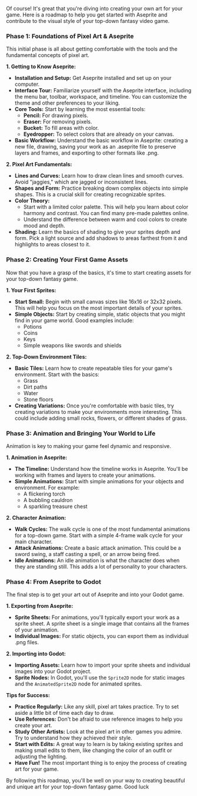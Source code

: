 Of course! It's great that you're diving into creating your own art for your game. Here is a roadmap to help you get started with Aseprite and contribute to the visual style of your top-down fantasy video game. 

 ### **Phase 1: Foundations of Pixel Art & Aseprite** 

 This initial phase is all about getting comfortable with the tools and the fundamental concepts of pixel art. 

 **1. Getting to Know Aseprite:** 

 *   **Installation and Setup:** Get Aseprite installed and set up on your computer. 
 *   **Interface Tour:** Familiarize yourself with the Aseprite interface, including the menu bar, toolbar, workspace, and timeline. You can customize the theme and other preferences to your liking. 
 *   **Core Tools:** Start by learning the most essential tools: 
     *   **Pencil:** For drawing pixels. 
     *   **Eraser:** For removing pixels. 
     *   **Bucket:** To fill areas with color. 
     *   **Eyedropper:** To select colors that are already on your canvas. 
 *   **Basic Workflow:** Understand the basic workflow in Aseprite: creating a new file, drawing, saving your work as an .aseprite file to preserve layers and frames, and exporting to other formats like .png. 

 **2. Pixel Art Fundamentals:** 

 *   **Lines and Curves:** Learn how to draw clean lines and smooth curves. Avoid "jaggies," which are jagged or inconsistent lines. 
 *   **Shapes and Form:** Practice breaking down complex objects into simple shapes. This is a crucial skill for creating recognizable sprites. 
 *   **Color Theory:** 
     *   Start with a limited color palette. This will help you learn about color harmony and contrast. You can find many pre-made palettes online. 
     *   Understand the difference between warm and cool colors to create mood and depth. 
 *   **Shading:** Learn the basics of shading to give your sprites depth and form. Pick a light source and add shadows to areas farthest from it and highlights to areas closest to it. 

 ### **Phase 2: Creating Your First Game Assets** 

 Now that you have a grasp of the basics, it's time to start creating assets for your top-down fantasy game. 

 **1. Your First Sprites:** 

 *   **Start Small:** Begin with small canvas sizes like 16x16 or 32x32 pixels. This will help you focus on the most important details of your sprites. 
 *   **Simple Objects:** Start by creating simple, static objects that you might find in your game world. Good examples include: 
     *   Potions 
     *   Coins 
     *   Keys 
     *   Simple weapons like swords and shields 

 **2. Top-Down Environment Tiles:** 

 *   **Basic Tiles:** Learn how to create repeatable tiles for your game's environment. Start with the basics: 
     *   Grass 
     *   Dirt paths 
     *   Water 
     *   Stone floors 
 *   **Creating Variations:** Once you're comfortable with basic tiles, try creating variations to make your environments more interesting. This could include adding small rocks, flowers, or different shades of grass. 

 ### **Phase 3: Animation and Bringing Your World to Life** 

 Animation is key to making your game feel dynamic and responsive. 

 **1. Animation in Aseprite:** 

 *   **The Timeline:** Understand how the timeline works in Aseprite. You'll be working with frames and layers to create your animations. 
 *   **Simple Animations:** Start with simple animations for your objects and environment. For example: 
     *   A flickering torch 
     *   A bubbling cauldron 
     *   A sparkling treasure chest 

 **2. Character Animation:** 

 *   **Walk Cycles:** The walk cycle is one of the most fundamental animations for a top-down game. Start with a simple 4-frame walk cycle for your main character. 
 *   **Attack Animations:** Create a basic attack animation. This could be a sword swing, a staff casting a spell, or an arrow being fired. 
 *   **Idle Animations:** An idle animation is what the character does when they are standing still. This adds a lot of personality to your characters. 

 ### **Phase 4: From Aseprite to Godot** 

 The final step is to get your art out of Aseprite and into your Godot game. 

 **1. Exporting from Aseprite:** 

 *   **Sprite Sheets:** For animations, you'll typically export your work as a sprite sheet. A sprite sheet is a single image that contains all the frames of your animation. 
 *   **Individual Images:** For static objects, you can export them as individual .png files. 

 **2. Importing into Godot:** 

 *   **Importing Assets:** Learn how to import your sprite sheets and individual images into your Godot project. 
 *   **Sprite Nodes:** In Godot, you'll use the `Sprite2D` node for static images and the `AnimatedSprite2D` node for animated sprites. 

 **Tips for Success:** 

 *   **Practice Regularly:** Like any skill, pixel art takes practice. Try to set aside a little bit of time each day to draw. 
 *   **Use References:** Don't be afraid to use reference images to help you create your art. 
 *   **Study Other Artists:** Look at the pixel art in other games you admire. Try to understand how they achieved their style. 
 *   **Start with Edits:** A great way to learn is by taking existing sprites and making small edits to them, like changing the color of an outfit or adjusting the lighting. 
 *   **Have Fun!** The most important thing is to enjoy the process of creating art for your game. 

 By following this roadmap, you'll be well on your way to creating beautiful and unique art for your top-down fantasy game. Good luck
